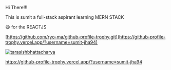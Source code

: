 Hi There!!!

This is sumit a full-stack aspirant learning MERN STACK

:smile: for the REACTJS 

[https://github.com/ryo-ma/github-profile-trophy.git](https://github-profile-trophy.vercel.app/?username=sumit-jha94)

<p align="left"> <a href="https://github.com/ryo-ma/github-profile-trophy"><img src="https://github-profile-trophy.vercel.app/?username=sumit-jha94" alt="tarasishbhattacharya" /></a> </p>


https://github-profile-trophy.vercel.app/?username=sumit-jha94

